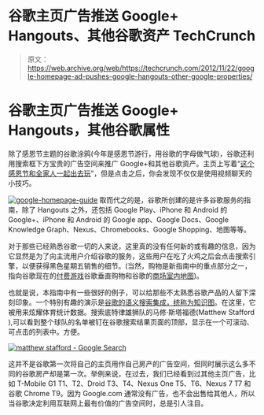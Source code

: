 # 谷歌主页广告推送 Google+ Hangouts、其他谷歌资产 TechCrunch

> 原文：<https://web.archive.org/web/https://techcrunch.com/2012/11/22/google-homepage-ad-pushes-google-hangouts-other-google-properties/>

# 谷歌主页广告推送 Google+ Hangouts，其他谷歌属性

除了感恩节主题的谷歌涂鸦(今年是感恩节游行，用谷歌的字母做气球)，谷歌还利用搜索框下方宝贵的广告空间来推广 Google+和其他谷歌资产。主页上写着“[这个感恩节和全家人一起出去玩](https://web.archive.org/web/20221006235307/http://www.google.com/insidesearch/landing/holidays.html)”，但是点击之后，你会发现不仅仅是使用视频聊天的小技巧。

[![](img/b1278ac69399ca9a7d948abf67e12ae4.png "google-homepage-guide")](https://web.archive.org/web/20221006235307/https://beta.techcrunch.com/2012/11/22/google-homepage-ad-pushes-google-hangouts-other-google-properties/google-homepage-guide/) 取而代之的是，谷歌所创建的是许多谷歌服务的指南，除了 Hangouts 之外，还包括 Google Play、iPhone 和 Android 的 Google+、iPhone 和 Android 的 Google app、Google Docs、Google Knowledge Graph、Nexus、Chromebooks、Google Shopping、地图等等。

对于那些已经熟悉谷歌一切的人来说，这里真的没有任何新的或有趣的信息，因为它显然是为了向主流用户介绍谷歌的服务，这些用户在吃了火鸡之后会点击搜索引擎，以便获得黑色星期五销售的细节。(当然，购物是新指南中的重点部分之一，指向谷歌现在的[付费游戏](https://web.archive.org/web/20221006235307/https://beta.techcrunch.com/2012/10/03/google-shoppings-transition-to-pay-for-play-completes-on-oct-17/)谷歌垂直购物和谷歌的[商场室内地图](https://web.archive.org/web/20221006235307/http://maps.google.com/help/maps/helloworld/android/directions.html#feature-android-indoor))。

也就是说，本指南中有一些很好的例子，可以给那些不太熟悉谷歌产品的人留下深刻印象。一个特别有趣的演示是[谷歌的语义搜索集成，统称为知识图](https://web.archive.org/web/20221006235307/https://beta.techcrunch.com/2012/05/16/google-just-got-a-whole-lot-smarter-launches-its-knowledge-graph/)。在这里，它被用来炫耀体育统计数据。搜索底特律雄狮队的马修·斯塔福德(Matthew Stafford ),可以看到整个球队的名单被钉在谷歌搜索结果页面的顶部，显示在一个可滚动、可点击的列表中。方便。

[![](img/386c01be9388f58457a8b95afe27d9f6.png "matthew stafford - Google Search")](https://web.archive.org/web/20221006235307/https://beta.techcrunch.com/2012/11/22/google-homepage-ad-pushes-google-hangouts-other-google-properties/matthew-stafford-google-search/)

这并不是谷歌第一次将自己的主页用作自己房产的广告空间，但同时展示这么多不同的谷歌房产却是第一次。举例来说，在过去，我们已经看到过其他主页广告，比如 T-Mobile G1 T1、T2、Droid T3、T4、Nexus One T5、T6、Nexus 7 T7 和谷歌 Chrome T9。因为 Google.com 通常没有广告，也不会出售给其他人，所以当谷歌决定利用互联网上最有价值的广告空间时，总是引人注目。